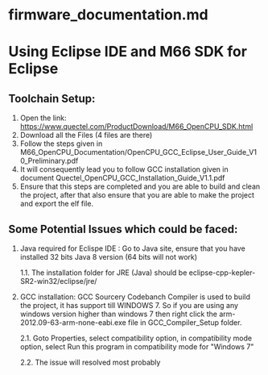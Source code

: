 # firmware_documentation.md

# Using Eclipse IDE and M66 SDK for Eclipse
## Toolchain Setup:
1. Open the link: https://www.quectel.com/ProductDownload/M66_OpenCPU_SDK.html
2. Download all the Files (4 files are there)
3. Follow the steps given in M66_OpenCPU_Documentation/OpenCPU_GCC_Eclipse_User_Guide_V1 0_Preliminary.pdf
4. It will consequently lead you to follow GCC installation given in document Quectel_OpenCPU_GCC_Installation_Guide_V1.1.pdf
5. Ensure that this steps are completed and you are able to build and clean the project, after that also ensure that you are able to make the project and export the elf file.

## Some Potential Issues which could be faced:
1. Java required for Eclispe IDE : Go to Java site, ensure that you have installed 32 bits Java 8 version (64 bits will not work)
  
      1.1. The installation folder for JRE (Java) should be eclipse-cpp-kepler-SR2-win32/eclipse/jre/

2. GCC installation: GCC Sourcery Codebanch Compiler is used to build the project, it has support till WINDOWS 7. So if you are using any windows version higher than windows 7 then right click the arm-2012.09-63-arm-none-eabi.exe file in GCC_Compiler_Setup folder.
  
      2.1.  Goto Properties, select compatibility option, in compatibility mode option, select Run this program in compatibility mode for "Windows 7"
  
      2.2.  The issue will resolved most probably
